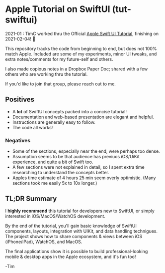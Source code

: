 # Apple Tutorial on SwiftUI (tut-swiftui)

2021-01 : TimC worked thru the Official [Apple Swift UI Tutorial](https://developer.apple.com/tutorials/swiftui), finishing on 2021-02-04! 🥳

This repository tracks the code from beginning to end, but does not 100% match Apple. 
Included are some of my experiments, minor UI tweaks, and extra notes/comments for my future-self and others.

I also made copious notes in a Dropbox Paper Doc; shared with a few others who are working thru the tutorial. 

If you'd like to join that group, please reach out to me.

## Positives

* A **lot** of SwiftUI concepts packed into a concise tutorial!
* Documentation and web-based presentation are elegant and helpful. 
* Instructions are generally easy to follow. 
* The code all works!

### Negatives

* Some of the sections, especially near the end, were perhaps too dense. 
* Assumption seems to be that audience has previuos iOS/UiKit experience, and quite a bit of Swift too.
* A few sections were not explained in detail, so I spent extra time researching to understand the concepts better.
* Apples time estimate of 4 hours 25 min seem overly optimistic. (Many sections took me easily 5x to 10x longer.)   

## TL;DR Summary

I **highly recommend** this tutorial for developers new to SwiftUI, or simply interested in iOS/MacOS/WatchOS development. 

By the end of the tutorial, you'll gain basic knowledge of SwiftUI components, layouts, integration with UIKit, and data handling technigues.
The project shows how to share components & views between iOS (iPhone/iPad), WatchOS, and MacOS. 

The final applications show it is possible to build professional-looking mobile & desktop apps in the Apple ecosystem, and it's fun too!

-Tim

